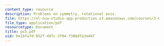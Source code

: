 ```yaml
---
content_type: resource
description: Problems on symmetry, rotational axis.
file: https://ol-ocw-studio-app-production.s3.amazonaws.com/courses/3-60-symmetry-structure-and-tensor-properties-of-materials-fall-2005/be1bfa7d952f497c3f04f388d7a3ed47_ps5.pdf
file_type: application/pdf
resourcetype: Document
title: ps5.pdf
uid: be1bfa7d-952f-497c-3f04-f388d7a3ed47
---
```

